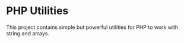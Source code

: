 # PHP Utilities
This project contains simple but powerful utilities for PHP to work with string and arrays.